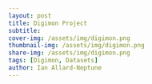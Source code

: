 ```yaml
---
layout: post
title: Digimon Project
subtitle: 
cover-img: /assets/img/digimon.png
thumbnail-img: /assets/img/digimon.png
share-img: /assets/img/digimon.png
tags: [Digimon, Datasets]
author: Ian Allard-Neptune
---
```


